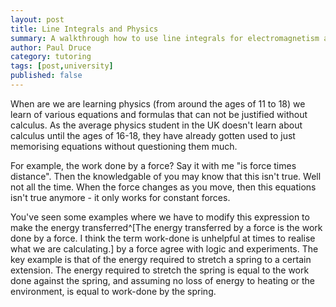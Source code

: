 ```yaml
---
layout: post
title: Line Integrals and Physics
summary: A walkthrough how to use line integrals for electromagnetism and other areas of physics.
author: Paul Druce
category: tutoring
tags: [post,university]
published: false
---
```


When are we are learning physics (from around the ages of 11 to 18) we learn of various equations and formulas that can not be justified without calculus.
As the average physics student in the UK doesn't learn about calculus until the ages of 16-18, they have already gotten used to just memorising equations without questioning them much.

For example, the work done by a force? Say it with me "is force times distance". Then the knowledgable of you may know that this isn't true. Well not all the time. When the force changes as you move, then this equations isn't true anymore - it only works for constant forces.

You've seen some examples where we have to modify this expression to make the energy transferred^[The energy transferred by a force is the work done by a force. I think the term work-done is unhelpful at times to realise what we are calculating.] by a force agree with logic and experiments. The key example is that of the energy required to stretch a spring to a certain extension. The energy required to stretch the spring is equal to the work done against the spring, and assuming no loss of energy to heating or the environment, is equal to work-done by the spring.
